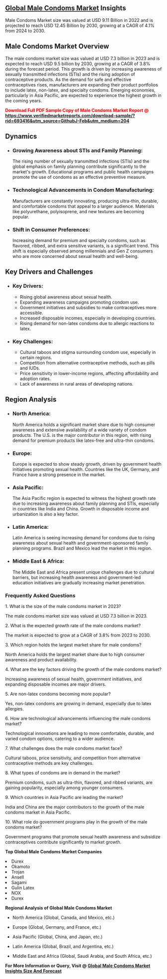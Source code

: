 <h2><a href="https://www.verifiedmarketreports.com/download-sample/?rid=693416&amp;utm_source=GithubJ&amp;utm_medium=204" target="_blank">Global Male Condoms Market</a> Insights</h2><p>Male Condoms Market size was valued at USD 9.11 Billion in 2022 and is projected to reach USD 12.45 Billion by 2030, growing at a CAGR of 4.1% from 2024 to 2030.</p><p> <h2>Male Condoms Market Overview</h2> <p>The male condoms market size was valued at USD 7.3 billion in 2023 and is expected to reach USD 9.5 billion by 2030, growing at a CAGR of 3.8% during the forecast period. This growth is driven by increasing awareness of sexually transmitted infections (STIs) and the rising adoption of contraceptive products. As the demand for safe and effective contraceptives rises, manufacturers are expanding their product portfolios to include latex, non-latex, and specialty condoms. Emerging economies, particularly in Asia Pacific, are expected to experience the highest growth in the coming years.</p> <p><strong><p><span class=""><span style="color: #ff0000;"><strong>Download Full PDF Sample Copy of Male Condoms Market Report</strong> @ </span><a href="https://www.verifiedmarketreports.com/download-sample/?rid=693416&amp;utm_source=GithubJ-Feb&amp;utm_medium=204" target="_blank">https://www.verifiedmarketreports.com/download-sample/?rid=693416&amp;utm_source=GithubJ-Feb&amp;utm_medium=204</a></span></p></strong></p> <h2>Dynamics</h2> <ul> <li><h3>Growing Awareness about STIs and Family Planning:</h3> The rising number of sexually transmitted infections (STIs) and the global emphasis on family planning contribute significantly to the market's growth. Educational programs and public health campaigns promote the use of condoms as an effective preventive measure.</li> <li><h3>Technological Advancements in Condom Manufacturing:</h3> Manufacturers are constantly innovating, producing ultra-thin, durable, and comfortable condoms that appeal to a larger audience. Materials like polyurethane, polyisoprene, and new textures are becoming popular.</li> <li><h3>Shift in Consumer Preferences:</h3> Increasing demand for premium and specialty condoms, such as flavored, ribbed, and extra sensitive variants, is a significant trend. This shift is especially observed among millennials and Gen Z consumers who are more concerned about sexual health and well-being.</li> </ul> <h2>Key Drivers and Challenges</h2> <ul> <li><h3>Key Drivers:</h3> <ul> <li>Rising global awareness about sexual health.</li> <li>Expanding awareness campaigns promoting condom use.</li> <li>Government initiatives and subsidies to make contraceptives more accessible.</li> <li>Increased disposable incomes, especially in developing countries.</li> <li>Rising demand for non-latex condoms due to allergic reactions to latex.</li> </ul> </li> <li><h3>Key Challenges:</h3> <ul> <li>Cultural taboos and stigma surrounding condom use, especially in certain regions.</li> <li>Competition from alternative contraceptive methods, such as pills and IUDs.</li> <li>Price sensitivity in lower-income regions, affecting affordability and adoption rates.</li> <li>Lack of awareness in rural areas of developing nations.</li> </ul> </li> </ul> <h2>Region Analysis</h2> <ul> <li><h3>North America:</h3> North America holds a significant market share due to high consumer awareness and extensive availability of a wide variety of condom products. The U.S. is the major contributor in this region, with rising demand for premium products like latex-free and ultra-thin condoms.</li> <li><h3>Europe:</h3> Europe is expected to show steady growth, driven by government health initiatives promoting sexual health. Countries like the UK, Germany, and France have a strong presence in the market.</li> <li><h3>Asia Pacific:</h3> The Asia Pacific region is expected to witness the highest growth rate due to increasing awareness about family planning and STIs, especially in countries like India and China. Growth in disposable income and urbanization is also a key factor.</li> <li><h3>Latin America:</h3> Latin America is seeing increasing demand for condoms due to rising awareness about sexual health and government-sponsored family planning programs. Brazil and Mexico lead the market in this region.</li> <li><h3>Middle East & Africa:</h3> The Middle East and Africa present unique challenges due to cultural barriers, but increasing health awareness and government-led education initiatives are gradually increasing market penetration.</li> </ul> <h3>Frequently Asked Questions</h3> <p>1. What is the size of the male condoms market in 2023?</p> <p>The male condoms market size was valued at USD 7.3 billion in 2023.</p> <p>2. What is the expected growth rate of the male condoms market?</p> <p>The market is expected to grow at a CAGR of 3.8% from 2023 to 2030.</p> <p>3. Which region holds the largest market share for male condoms?</p> <p>North America holds the largest market share due to high consumer awareness and product availability.</p> <p>4. What are the key factors driving the growth of the male condoms market?</p> <p>Increasing awareness of sexual health, government initiatives, and expanding disposable incomes are major drivers.</p> <p>5. Are non-latex condoms becoming more popular?</p> <p>Yes, non-latex condoms are growing in demand, especially due to latex allergies.</p> <p>6. How are technological advancements influencing the male condoms market?</p> <p>Technological innovations are leading to more comfortable, durable, and varied condom options, catering to a wider audience.</p> <p>7. What challenges does the male condoms market face?</p> <p>Cultural taboos, price sensitivity, and competition from alternative contraceptive methods are key challenges.</p> <p>8. What types of condoms are in demand in the market?</p> <p>Premium condoms, such as ultra-thin, flavored, and ribbed variants, are gaining popularity, especially among younger consumers.</p> <p>9. Which countries in Asia Pacific are leading the market?</p> <p>India and China are the major contributors to the growth of the male condoms market in Asia Pacific.</p> <p>10. What role do government programs play in the growth of the male condoms market?</p> <p>Government programs that promote sexual health awareness and subsidize contraceptives contribute significantly to market growth.</p> </p><p><strong>Top Global Male Condoms Market Companies</strong></p><div data-test-id=""><p><li>Durex</li><li> Okamoto</li><li> Trojan</li><li> Ansell</li><li> Sagami</li><li> Gulin Latex</li><li> NOX</li><li> Durex</li></p><div><strong>Regional Analysis of&nbsp;Global Male Condoms Market</strong></div><ul><li dir="ltr"><p dir="ltr">North America&nbsp;(Global, Canada, and Mexico, etc.)</p></li><li dir="ltr"><p dir="ltr">Europe (Global, Germany, and France, etc.)</p></li><li dir="ltr"><p dir="ltr">Asia Pacific&nbsp;(Global, China, and Japan, etc.)</p></li><li dir="ltr"><p dir="ltr">Latin America&nbsp;(Global, Brazil, and Argentina, etc.)</p></li><li dir="ltr">Middle East and Africa&nbsp;(Global, Saudi Arabia, and South Africa, etc.)</li></ul><p><strong>For More Information or Query, Visit @&nbsp;</strong><strong><a href="https://www.verifiedmarketreports.com/product/male-condoms-market/?utm_source=GithubJ&amp;utm_medium=204" target="_blank">Global Male Condoms Market Insights Size And Forecast</a></strong></p></div>
